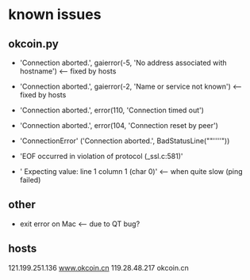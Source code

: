 # known issues

## okcoin.py

* 'Connection aborted.', gaierror(-5, 'No address associated with hostname') <-- fixed by hosts
* 'Connection aborted.', gaierror(-2, 'Name or service not known')  <-- fixed by hosts

* 'Connection aborted.', error(110, 'Connection timed out')
* 'Connection aborted.', error(104, 'Connection reset by peer')
* 'ConnectionError' ('Connection aborted.', BadStatusLine(""''''"))
* 'EOF occurred in violation of protocol (\_ssl.c:581)'
* ' Expecting value: line 1 column 1 (char 0)'               <-- when quite slow (ping failed)

## other
* exit error on Mac <-- due to QT bug?

## hosts
121.199.251.136 www.okcoin.cn
119.28.48.217   okcoin.cn
